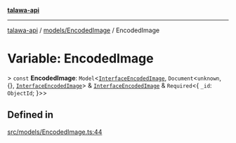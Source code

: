 [**talawa-api**](../../../README.md)

***

[talawa-api](../../../modules.md) / [models/EncodedImage](../README.md) / EncodedImage

# Variable: EncodedImage

\> `const` **EncodedImage**: `Model`\<[`InterfaceEncodedImage`](../interfaces/InterfaceEncodedImage.md), `Document`\<`unknown`, \{\}, [`InterfaceEncodedImage`](../interfaces/InterfaceEncodedImage.md)\> & [`InterfaceEncodedImage`](../interfaces/InterfaceEncodedImage.md) & `Required`\<\{ `_id`: `ObjectId`; \}\>\>

## Defined in

[src/models/EncodedImage.ts:44](https://github.com/PalisadoesFoundation/talawa-api/blob/4b5c74fd36bcfc2e36f3a06b67d517e865c188be/src/models/EncodedImage.ts#L44)
